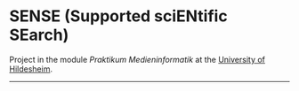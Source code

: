 # SENSE (Supported sciENtific SEarch)


Project in the module *Praktikum Medieninformatik* at the [University of Hildesheim](https://www.uni-hildesheim.de/en/uni/ "University of Hildesheim").

---

